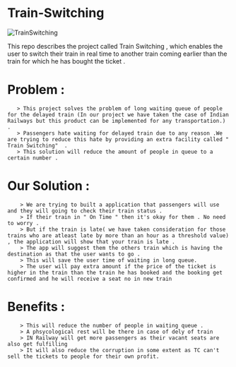 # Train-Switching
![TrainSwitching](https://github.com/vidit-agarwal/Train-Switching/blob/master/logo_2.png)

This repo describes the project called Train Switching , which enables the user to switch their train in real time to another train coming earlier than the train for which he has bought the ticket . 



# Problem : 
       > This project solves the problem of long waiting queue of people for the delayed train (In our project we have taken the case of Indian Railways but this product can be implemented for any transportation.) . 
       > Passengers hate waiting for delayed train due to any reason .We are trying to reduce this hate by providing an extra facility called " Train Switching"  . 
       > This solution will reduce the amount of people in queue to a certain number .
       
# Our Solution :
        > We are trying to built a application that passengers will use and they will going to check their train status .
        > If their train in " On Time " then it's okay for them . No need to worry .
        > But if the train is late( we have taken consideration for those trains who are atleast late by more than an hour as a threshold value) , the application will show that your train is late . 
        > The app will suggest them the others train which is having the destination as that the user wants to go .
        > This will save the user time of waiting in long queue. 
        > The user will pay extra amount if the price of the ticket is higher in the train than the train he has booked and the booking get confirmed and he will receive a seat no in new train
        
        
        
# Benefits : 
        > This will reduce the number of people in waiting queue .
        > A phsycological rest will be there in case of dely of train
        > IN Railway will get more passengers as their vacant seats are also get fulfilling
        > It will also reduce the corruption in some extent as TC can't sell the tickets to people for their own profit. 
